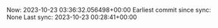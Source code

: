Now: 2023-10-23 03:36:32.056498+00:00 Earliest commit since sync: None Last sync: 2023-10-23 00:28:41+00:00
